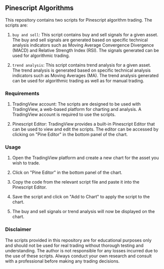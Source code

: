 ## Pinescript Algorithms

This repository contains two scripts for Pinescript algorithm trading. The scripts are:

1. `buy and sell`: This script contains buy and sell signals for a given asset. The buy and sell signals are generated based on specific technical analysis indicators such as Moving Average Convergence Divergence (MACD) and Relative Strength Index (RSI). The signals generated can be used for algorithmic trading.

2. `trend analysis`: This script contains trend analysis for a given asset. The trend analysis is generated based on specific technical analysis indicators such as Moving Averages (MA). The trend analysis generated can be used for algorithmic trading as well as for manual trading.

### Requirements

1. TradingView account: The scripts are designed to be used with TradingView, a web-based platform for charting and analysis. A TradingView account is required to use the scripts.

2. Pinescript Editor: TradingView provides a built-in Pinescript Editor that can be used to view and edit the scripts. The editor can be accessed by clicking on "Pine Editor" in the bottom panel of the chart.

### Usage

1. Open the TradingView platform and create a new chart for the asset you wish to trade.

2. Click on "Pine Editor" in the bottom panel of the chart.

3. Copy the code from the relevant script file and paste it into the Pinescript Editor.

4. Save the script and click on "Add to Chart" to apply the script to the chart.

5. The buy and sell signals or trend analysis will now be displayed on the chart.

### Disclaimer

The scripts provided in this repository are for educational purposes only and should not be used for real trading without thorough testing and understanding. The author is not responsible for any losses incurred due to the use of these scripts. Always conduct your own research and consult with a professional before making any trading decisions.
